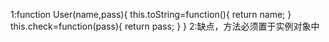 1:function User(name,pass){
    this.toString=function(){
        return name;
    }
    this.check=function(pass){
        return pass;
    }
}
2:缺点，方法必须置于实例对象中